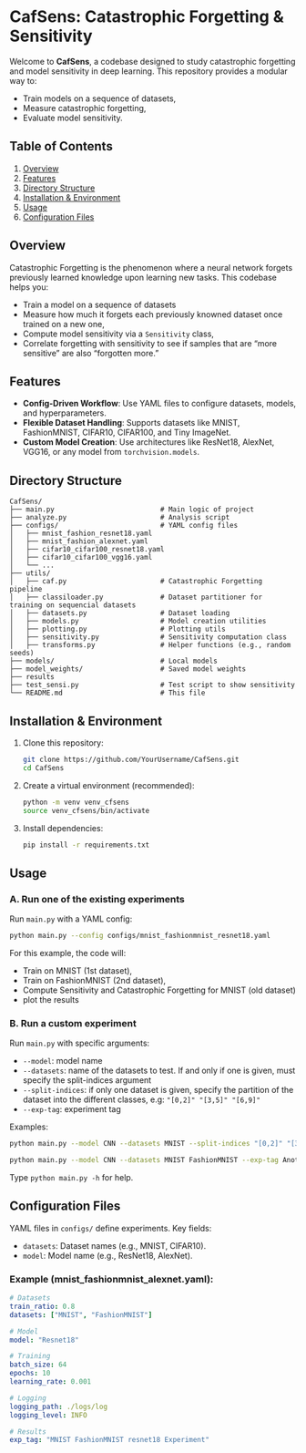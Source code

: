 # CafSens: Catastrophic Forgetting & Sensitivity

Welcome to **CafSens**, a codebase designed to study catastrophic forgetting and model sensitivity in deep learning. This repository provides a modular way to:

- Train models on a sequence of datasets,
- Measure catastrophic forgetting,
- Evaluate model sensitivity.

## Table of Contents

1. [Overview](#overview)
2. [Features](#features)
3. [Directory Structure](#directory-structure)
4. [Installation & Environment](#installation--environment)
5. [Usage](#usage)
6. [Configuration Files](#configuration-files)

## Overview

Catastrophic Forgetting is the phenomenon where a neural network forgets previously learned knowledge upon learning new tasks. This codebase helps you:

- Train a model on a sequence of datasets
- Measure how much it forgets each previously knowned dataset once trained on a new one,
- Compute model sensitivity via a `Sensitivity` class,
- Correlate forgetting with sensitivity to see if samples that are “more sensitive” are also “forgotten more.”

## Features

- **Config-Driven Workflow**: Use YAML files to configure datasets, models, and hyperparameters.
- **Flexible Dataset Handling**: Supports datasets like MNIST, FashionMNIST, CIFAR10, CIFAR100, and Tiny ImageNet.
- **Custom Model Creation**: Use architectures like ResNet18, AlexNet, VGG16, or any model from `torchvision.models`.

## Directory Structure

```
CafSens/
├── main.py                          # Main logic of project
├── analyze.py                       # Analysis script
├── configs/                         # YAML config files
│   ├── mnist_fashion_resnet18.yaml
│   ├── mnist_fashion_alexnet.yaml
│   ├── cifar10_cifar100_resnet18.yaml
│   ├── cifar10_cifar100_vgg16.yaml
│   └── ...
├── utils/
│   ├── caf.py                       # Catastrophic Forgetting pipeline
│   ├── classiloader.py              # Dataset partitioner for training on sequencial datasets
│   ├── datasets.py                  # Dataset loading
│   ├── models.py                    # Model creation utilities
│   ├── plotting.py                  # Plotting utils
│   ├── sensitivity.py               # Sensitivity computation class
│   ├── transforms.py                # Helper functions (e.g., random seeds)
├── models/                          # Local models
├── model_weights/                   # Saved model weights
├── results
├── test_sensi.py                    # Test script to show sensitivity
└── README.md                        # This file
```

## Installation & Environment

1. Clone this repository:

   ```bash
   git clone https://github.com/YourUsername/CafSens.git
   cd CafSens
   ```

2. Create a virtual environment (recommended):

   ```bash
   python -m venv venv_cfsens
   source venv_cfsens/bin/activate
   ```

3. Install dependencies:

   ```bash
   pip install -r requirements.txt
   ```

   
## Usage

### A. Run one of the existing experiments

Run `main.py` with a YAML config:

```bash
python main.py --config configs/mnist_fashionmnist_resnet18.yaml
```

For this example, the code will:

- Train on MNIST (1st dataset),
- Train on FashionMNIST (2nd dataset),
- Compute Sensitivity and Catastrophic Forgetting for MNIST (old dataset)
- plot the results

### B. Run a custom experiment

Run `main.py` with specific arguments:
- `--model`: model name
- `--datasets`: name of the datasets to test. If and only if one is given, must specify the split-indices argument
- `--split-indices`: if only one dataset is given, specify the partition of the dataset into the different classes, e.g: `"[0,2]" "[3,5]" "[6,9]"`
- `--exp-tag`: experiment tag

Examples:

```bash
python main.py --model CNN --datasets MNIST --split-indices "[0,2]" "[3,5]" "[6,9]" --exp-tag Basic_exp
```

```bash
python main.py --model CNN --datasets MNIST FashionMNIST --exp-tag Another_exp
```

Type `python main.py -h` for help.


## Configuration Files

YAML files in `configs/` define experiments. Key fields:

- `datasets`: Dataset names (e.g., MNIST, CIFAR10).
- `model`: Model name (e.g., ResNet18, AlexNet).

### Example (mnist_fashionmnist_alexnet.yaml):

```yaml
# Datasets
train_ratio: 0.8
datasets: ["MNIST", "FashionMNIST"]

# Model
model: "Resnet18"

# Training
batch_size: 64
epochs: 10
learning_rate: 0.001

# Logging
logging_path: ./logs/log
logging_level: INFO

# Results
exp_tag: "MNIST FashionMNIST resnet18 Experiment"
```
